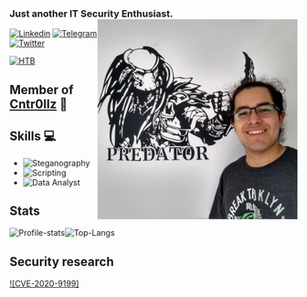 ### Just another IT Security Enthusiast.  <img align="right" alt="Me" src="https://raw.githubusercontent.com/MatiaCornejo/matiacornejo.github.io/master/assets/img/sample/avatar.jpg" width="350"/>
[![Linkedin](https://img.shields.io/badge/-Matia%20Cornejo-0072b1?style=flat&logo=Linkedin&logoColor=white)](https://www.linkedin.com/in/matia-cornejo)
[![Telegram](https://img.shields.io/badge/-@Mataya_CL-0088CC?style=flat&logo=Telegram&logoColor=white)](https://t.me/Mataya_CL)
[![Twitter](https://img.shields.io/badge/-@Mataya_CL-00acee?style=flat&logo=Twitter&logoColor=white)](https://twitter.com/intent/follow?screen_name=Mataya_CL)

[![HTB](http://www.hackthebox.eu/badge/image/39495)](https://www.hackthebox.eu/profile/39495)
## Member of [Cntr0llz](https://www.cntr0llz.com) :fox_face:

## Skills :computer:
* ![Steganography](https://img.shields.io/badge/-Steganography-blue)
* ![Scripting](https://img.shields.io/badge/-Scripting-green)
* ![Data Analyst](https://img.shields.io/badge/-Data%20Analyst-orange)
## Stats 
![Profile-stats](https://github-readme-stats.vercel.app/api?username=matiacornejo&show_icons=true&theme=merko)![Top-Langs](https://github-readme-stats.vercel.app/api/top-langs/?username=matiacornejo&layout=compact&theme=merko)
## Security research
[![CVE-2020-9199]](https://matiacornejo.github.io/posts/CVE-2020-9199/)
